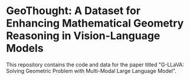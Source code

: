 # **GeoThought**: A Dataset for Enhancing Mathematical Geometry Reasoning in Vision-Language Models

This repository contains the code and data for the paper titled "G-LLaVA: Solving Geometric Problem with Multi-Modal Large Language Model".
